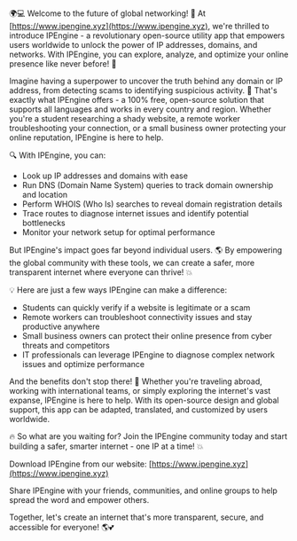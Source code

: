 🌍💻 Welcome to the future of global networking! 🚀 At [https://www.ipengine.xyz](https://www.ipengine.xyz), we're thrilled to introduce IPEngine - a revolutionary open-source utility app that empowers users worldwide to unlock the power of IP addresses, domains, and networks. With IPEngine, you can explore, analyze, and optimize your online presence like never before! 📡

Imagine having a superpower to uncover the truth behind any domain or IP address, from detecting scams to identifying suspicious activity. 💪 That's exactly what IPEngine offers - a 100% free, open-source solution that supports all languages and works in every country and region. Whether you're a student researching a shady website, a remote worker troubleshooting your connection, or a small business owner protecting your online reputation, IPEngine is here to help.

🔍 With IPEngine, you can:

* Look up IP addresses and domains with ease
* Run DNS (Domain Name System) queries to track domain ownership and location
* Perform WHOIS (Who Is) searches to reveal domain registration details
* Trace routes to diagnose internet issues and identify potential bottlenecks
* Monitor your network setup for optimal performance

But IPEngine's impact goes far beyond individual users. 🌎 By empowering the global community with these tools, we can create a safer, more transparent internet where everyone can thrive! 💥

💡 Here are just a few ways IPEngine can make a difference:

* Students can quickly verify if a website is legitimate or a scam
* Remote workers can troubleshoot connectivity issues and stay productive anywhere
* Small business owners can protect their online presence from cyber threats and competitors
* IT professionals can leverage IPEngine to diagnose complex network issues and optimize performance

And the benefits don't stop there! 🌈 Whether you're traveling abroad, working with international teams, or simply exploring the internet's vast expanse, IPEngine is here to help. With its open-source design and global support, this app can be adapted, translated, and customized by users worldwide.

🔥 So what are you waiting for? Join the IPEngine community today and start building a safer, smarter internet - one IP at a time! 💥

Download IPEngine from our website: [https://www.ipengine.xyz](https://www.ipengine.xyz)

Share IPEngine with your friends, communities, and online groups to help spread the word and empower others.

Together, let's create an internet that's more transparent, secure, and accessible for everyone! 🌎💕